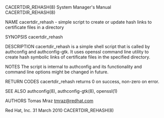 CACERTDIR_REHASH(8)                                                                        System Manager's Manual                                                                        CACERTDIR_REHASH(8)



NAME
       cacertdir_rehash - simple script to create or update hash links to certificate files in a directory

SYNOPSIS
       cacertdir_rehash <directory>

DESCRIPTION
       cacertdir_rehash  is  a  simple shell script that is called by authconfig and authconfig-gtk. It uses openssl command line utility to create hash symbolic links of certificate files in the specified
       directory.


NOTES
       The script is internal to authconfig and its functionality and command line options might be changed in future.


RETURN CODES
       cacertdir_rehash returns 0 on success, non-zero on error.


SEE ALSO
       authconfig(8), authconfig-gtk(8), openssl(1)


AUTHORS
       Tomas Mraz <tmraz@redhat.com>



Red Hat, Inc.                                                                                   31 March 2010                                                                             CACERTDIR_REHASH(8)

